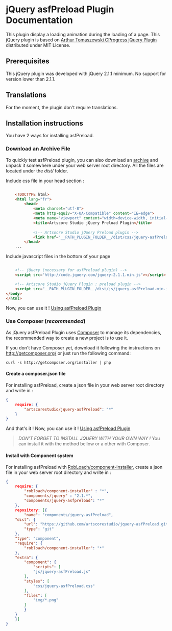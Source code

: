 jQuery asfPreload Plugin Documentation
======================================

This plugin display a loading animation during the loading of a page. This jQuery plugin is based on [Arthur Tomaszewski CProgress jQuery Plugin][1] distributed under MIT License.
 

Prerequisites
-------------

This jQuery plugin was developed with jQuery 2.1.1 minimum. No support for version lower than 2.1.1.  

Translations
------------

For the moment, the plugin don't require translations.

Installation instructions
-------------------------

You have 2 ways for installing asfPreload.

### Download an Archive File

To quickly test asfPreload plugin, you can also download an [archive][3] and unpack it somewhere under your web server root directory.
All the files are located under the *dist/* folder.

Include css file in your head section :

```html

	<!DOCTYPE html>
	<html lang="fr">
		<head>
			<meta charset="utf-8">
			<meta http-equiv="X-UA-Compatible" content="IE=edge">
			<meta name="viewport" content="width=device-width, initial-scale=1">
			<title>Artscore Studio jQuery Preload Plugin</title>
			
			<!-- Artsocre Studio jQuery Preload plugin -->
			<link href="__PATH_PLUGIN_FOLDER__/dist/css/jquery-asfPreload.min.css" rel="stylesheet" />
		</head>
	...
```

Include javascript files in the bottom of your page

```html

	<!-- jQuery (necessary for asfPreload plugin) -->
    <script src="http://code.jquery.com/jquery-2.1.1.min.js"></script>

    <!-- Artscore Studio jQuery Plugin : preload plugin -->
    <script src="__PATH_PLUGIN_FOLDER__/dist/js/jquery-asfPreload.min.js"></script>
</body>
</html>
```

Now, you can use it ! [Using asfPreload Plugin](blob/master/doc/using-plugin.md)

### Use Composer (*recommended*)

As jQuery asfPreload Plugin uses [Composer][2] to manage its dependencies, the recommended way
to create a new project is to use it.

If you don't have Composer yet, download it following the instructions on
http://getcomposer.org/ or just run the following command:

    curl -s http://getcomposer.org/installer | php

#### Create a composer.json file

For installing asfPreload, create a json file in your web server root directory and write in :

```json
{
    require: {
        "artscorestudio/jquery-asfPreload": "*"
    }
}
```

And that's it ! Now, you can use it ! [Using asfPreload Plugin](blob/master/doc/use-plugin.md)

> *DON'T FORGET TO INSTALL JQUERY WITH YOUR OWN WAY !*
> You can install it with the method bellow or a other with Composer.

#### Install with Component system

For installing asfPreload with [RobLoach/component-installer][4], create a json file in your web server root directory and write in :

```json
{
    require: {
        "robloach/component-installer" : "*",
        "components/jquery" : "2.1.*",
        "components/jquery-asfpreload": "*"
    },
    repository: [{
        "name": "components/jquery-asfPreload",
	"dist": {
	    "url": "https://github.com/artscorestudio/jquery-asfPreload.git",
	    "type": "git"
	},
	"type": "component",	
	"require": {
	    "robloach/component-installer": "*"
	},
	"extra": {
	    "component": {
	        "scripts": [
		    "js/jquery-asfPreload.js"
		],
		"styles": [
		    "css/jquery-asfPreload.css"
		],
		"files": [
		    "img/*.png"
		]
	    }
	}
    }]
}
```

[1]:  http://p.ar2oor.pl/cprogress/
[2]:  http://getcomposer.org/
[3]:  https://github.com/artscorestudio/jquery-asfPreload/archive/master.zip
[4]:  https://github.com/RobLoach/components-installer
